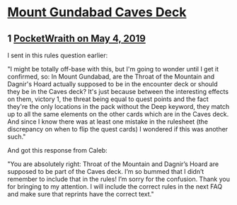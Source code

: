 # [Mount Gundabad Caves Deck](https://community.fantasyflightgames.com/topic/294893-mount-gundabad-caves-deck/)

## 1 [PocketWraith on May 4, 2019](https://community.fantasyflightgames.com/topic/294893-mount-gundabad-caves-deck/?do=findComment&comment=3695816)

I sent in this rules question earlier:

"I might be totally off-base with this, but I'm going to wonder until I get it confirmed, so: In Mount Gundabad, are the Throat of the Mountain and Dagnir's Hoard actually supposed to be in the encounter deck or should they be in the Caves deck? It's just because between the interesting effects on them, victory 1, the threat being equal to quest points and the fact they're the only locations in the pack without the Deep keyword, they match up to all the same elements on the other cards which are in the Caves deck. And since I know there was at least one mistake in the rulesheet (the discrepancy on when to flip the quest cards) I wondered if this was another such."

And got this response from Caleb:

"You are absolutely right: Throat of the Mountain and Dagnir’s Hoard are supposed to be part of the Caves deck. I’m so bummed that I didn’t remember to include that in the rules! I’m sorry for the confusion. Thank you for bringing to my attention. I will include the correct rules in the next FAQ and make sure that reprints have the correct text."

